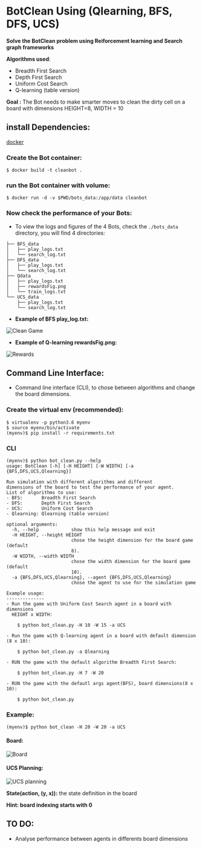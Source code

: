 # BotClean Using (Qlearning, BFS, DFS, UCS)

**Solve the BotClean problem using Reiforcement learning and Search graph frameworks**

**Algorithms used**:
- Breadth First Search 
- Depth First Search
- Uniform Cost Search
- Q-learning (table version)

**Goal :** The Bot needs to make smarter moves to clean the dirty cell on a board with dimensions HEIGHT=8, WIDTH = 10

## install Dependencies:

[docker](https://docs.docker.com/install/)

### Create the Bot container:
```
$ docker build -t cleanbot .
```

### run the Bot container with volume:

```
$ docker run -d -v $PWD/bots_data:/app/data cleanbot
```

### Now check the performance of your Bots:

- To view the logs and figures of the 4 Bots, check the ```./bots_data``` directory, you will find 4 directories:
```
├── BFS_data
│   ├── play_logs.txt
│   └── search_log.txt
├── DFS_data
│   ├── play_logs.txt
│   └── search_log.txt
├── Qdata
│   ├── play_logs.txt
│   ├── rewardsFig.png
│   └── train_logs.txt
└── UCS_data
    ├── play_logs.txt
    └── search_log.txt

```
- **Example of BFS play_log.txt:**

![Clean Game](./figures/BFSGame.png)

- **Example of Q-learning rewardsFig.png:**

![Rewards](./figures/rewardsFig.png)

## Command Line Interface:
- Command line interface (CLI), to chose between algorithms
  and change the board dimensions.

### Create the virtual env (recommended):
```
$ virtualenv -p python3.6 myenv
$ source myenv/bin/activate
(myenv)$ pip install -r requirements.txt
```
### CLI

```
(myenv)$ python bot_clean.py --help
usage: BotClean [-h] [-H HEIGHT] [-W WIDTH] [-a {BFS,DFS,UCS,Qlearning}]

Run simulation with different algorithms and different 
dimensions of the board to test the performance of your agent.
List of algorithms to use:
- BFS:       Breadth First Search
- DFS:       Depth First Search
- UCS:       Uniform Cost Search
- Qlearning: Qlearning (table version)

optional arguments:
  -h, --help            show this help message and exit
  -H HEIGHT, --height HEIGHT
                        chose the height dimension for the board game (default
                        8).
  -W WIDTH, --width WIDTH
                        chose the width dimension for the board game (default
                        10).
  -a {BFS,DFS,UCS,Qlearning}, --agent {BFS,DFS,UCS,Qlearning}
                        chose the agent to use for the simulation game

Example usage:
--------------
- Run the game with Uniform Cost Search agent in a board with dimensions
  HEIGHT x WIDTH:

  	$ python bot_clean.py -H 10 -W 15 -a UCS

- Run the game with Q-learning agent in a board with default dimension (8 x 10):

	$ python bot_clean.py -a Qlearning

- RUN the game with the default algorithm Breadth First Search:

	$ python bot_clean.py -H 7 -W 20

- RUN the game with the defautl args agent(BFS), board dimensions(8 x 10):

	$ python bot_clean.py

```
### Example:
```
(myenv)$ python bot_clean -H 20 -W 20 -a UCS
```
#### Board:

![Board](./figures/UCS_game.png)

#### UCS Planning:

![UCS planning](./figures/UCS_Planning.png)

**State(action, (y, x)):** the state definition in the board

**Hint: board indexing starts with 0**

## TO DO: 
- Analyse performance between agents in differents board dimensions 